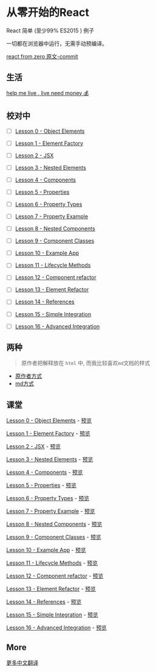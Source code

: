 # 从零开始的React

React 简单 (至少99% ES2015 ) 例子

一切都在浏览器中运行，无需手动预编译。

[react from zero 原文-commit](https://github.com/kay-is/react-from-zero/tree/9295efa36c5be78b0e3767425afcf238290b9051)

## 生活

[help me live , live need money 💰](https://github.com/chinanf-boy/live-need-money)

## 校对中

- [ ] [Lesson 0 - Object Elements](https://github.com/chinanf-boy/react-from-zero/blob/master/00-object-elements.html)
- [ ] [Lesson 1 - Element Factory](https://github.com/chinanf-boy/react-from-zero/blob/master/01-element-factory.html)
- [ ] [Lesson 2 - JSX](https://github.com/chinanf-boy/react-from-zero/blob/master/02-jsx.html)
- [ ] [Lesson 3 - Nested Elements](https://github.com/chinanf-boy/react-from-zero/blob/master/03-nested-elements.html)
- [ ] [Lesson 4 - Components](https://github.com/chinanf-boy/react-from-zero/blob/master/04-components.html)
- [ ] [Lesson 5 - Properties](https://github.com/chinanf-boy/react-from-zero/blob/master/05-properties.html)
- [ ] [Lesson 6 - Property Types](https://github.com/chinanf-boy/react-from-zero/blob/master/06-property-types.html)
- [ ] [Lesson 7 - Property Example](https://github.com/chinanf-boy/react-from-zero/blob/master/07-property-example.html)
- [ ] [Lesson 8 - Nested Components](https://github.com/chinanf-boy/react-from-zero/blob/master/08-nested-components.html)
- [ ] [Lesson 9 - Component Classes](https://github.com/chinanf-boy/react-from-zero/blob/master/09-component-classes.html)
- [ ] [Lesson 10 - Example App](https://github.com/chinanf-boy/react-from-zero/blob/master/10-example-app.html)
- [ ] [Lesson 11 - Lifecycle Methods](https://github.com/chinanf-boy/react-from-zero/blob/master/11-lifecycle-methods.html)
- [ ] [Lesson 12 - Component refactor](https://github.com/chinanf-boy/react-from-zero/blob/master/12-component-refactor.html)
- [ ] [Lesson 13 - Element Refactor](https://github.com/chinanf-boy/react-from-zero/blob/master/13-element-refactor.html)
- [ ] [Lesson 14 - References](https://github.com/chinanf-boy/react-from-zero/blob/master/14-references.html)
- [ ] [Lesson 15 - Simple Integration](https://github.com/chinanf-boy/react-from-zero/blob/master/15-simple-integration.html)
- [ ] [Lesson 16 - Advanced Integration](https://github.com/chinanf-boy/react-from-zero/blob/master/16-advanced-integration.html)


## 两种

> 原作者把解释放在 `html` 中, 而我比较喜欢`md`文档的样式

- [原作者方式](#课堂)
- [md方式](./explain.md)

## 课堂

[Lesson 0 - Object Elements](https://github.com/chinanf-boy/react-from-zero/blob/master/00-object-elements.html) -
[预览](https://chinanf-boy.github.io/react-from-zero/00-object-elements.html)

[Lesson 1 - Element Factory](https://github.com/chinanf-boy/react-from-zero/blob/master/01-element-factory.html) -
[预览](https://chinanf-boy.github.io/react-from-zero/01-element-factory.html)

[Lesson 2 - JSX](https://github.com/chinanf-boy/react-from-zero/blob/master/02-jsx.html) -
[预览](https://chinanf-boy.github.io/react-from-zero/02-jsx.html)

[Lesson 3 - Nested Elements](https://github.com/chinanf-boy/react-from-zero/blob/master/03-nested-elements.html) -
[预览](https://chinanf-boy.github.io/react-from-zero/03-nested-elements.html)

[Lesson 4 - Components](https://github.com/chinanf-boy/react-from-zero/blob/master/04-components.html) -
[预览](https://chinanf-boy.github.io/react-from-zero/04-components.html)

[Lesson 5 - Properties](https://github.com/chinanf-boy/react-from-zero/blob/master/05-properties.html) -
[预览](https://chinanf-boy.github.io/react-from-zero/05-properties.html)

[Lesson 6 - Property Types](https://github.com/chinanf-boy/react-from-zero/blob/master/06-property-types.html) -
[预览](https://chinanf-boy.github.io/react-from-zero/06-property-types.html)

[Lesson 7 - Property Example](https://github.com/chinanf-boy/react-from-zero/blob/master/07-property-example.html) -
[预览](https://chinanf-boy.github.io/react-from-zero/07-property-example.html)

[Lesson 8 - Nested Components](https://github.com/chinanf-boy/react-from-zero/blob/master/08-nested-components.html) -
[预览](https://chinanf-boy.github.io/react-from-zero/08-nested-components.html)

[Lesson 9 - Component Classes](https://github.com/chinanf-boy/react-from-zero/blob/master/09-component-classes.html) -
[预览](https://chinanf-boy.github.io/react-from-zero/09-component-classes.html)

[Lesson 10 - Example App](https://github.com/chinanf-boy/react-from-zero/blob/master/10-example-app.html) -
[预览](https://chinanf-boy.github.io/react-from-zero/10-example-app.html)

[Lesson 11 - Lifecycle Methods](https://github.com/chinanf-boy/react-from-zero/blob/master/11-lifecycle-methods.html) -
[预览](https://chinanf-boy.github.io/react-from-zero/11-lifecycle-methods.html)

[Lesson 12 - Component refactor](https://github.com/chinanf-boy/react-from-zero/blob/master/12-component-refactor.html) -
[预览](https://chinanf-boy.github.io/react-from-zero/12-component-refactor.html)

[Lesson 13 - Element Refactor](https://github.com/chinanf-boy/react-from-zero/blob/master/13-element-refactor.html) -
[预览](https://chinanf-boy.github.io/react-from-zero/13-element-refactor.html)

[Lesson 14 - References](https://github.com/chinanf-boy/react-from-zero/blob/master/14-references.html) -
[预览](https://chinanf-boy.github.io/react-from-zero/14-references.html)

[Lesson 15 - Simple Integration](https://github.com/chinanf-boy/react-from-zero/blob/master/15-simple-integration.html) -
[预览](https://chinanf-boy.github.io/react-from-zero/15-simple-integration.html)

[Lesson 16 - Advanced Integration](https://github.com/chinanf-boy/react-from-zero/blob/master/16-advanced-integration.html) -
[预览](https://chinanf-boy.github.io/react-from-zero/16-advanced-integration.html)


## More

[更多中文翻译](https://github.com/chinanf-boy/chinese-translate-list)